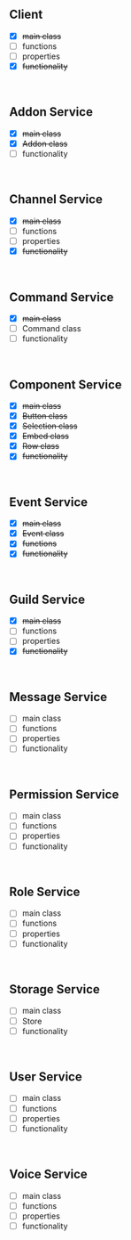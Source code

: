 ## Client
- [x] ~~main class~~
- [ ] functions
- [ ] properties
- [x] ~~functionality~~

<br>

## Addon Service
- [x] ~~main class~~
- [x] ~~Addon class~~
- [ ] functionality

<br>

## Channel Service
- [x] ~~main class~~
- [ ] functions
- [ ] properties
- [x] ~~functionality~~

<br>

## Command Service
- [x] ~~main class~~
- [ ] Command class
- [ ] functionality

<br>

## Component Service
- [x] ~~main class~~
- [x] ~~Button class~~
- [x] ~~Selection class~~
- [x] ~~Embed class~~
- [x] ~~Row class~~
- [x] ~~functionality~~

<br>

## Event Service
- [x] ~~main class~~
- [x] ~~Event class~~ 
- [x] ~~functions~~
- [x] ~~functionality~~

<br>

## Guild Service
- [x] ~~main class~~
- [ ] functions
- [ ] properties
- [x] ~~functionality~~

<br>

## Message Service
- [ ] main class
- [ ] functions
- [ ] properties
- [ ] functionality

<br>

## Permission Service
- [ ] main class
- [ ] functions
- [ ] properties
- [ ] functionality

<br>

## Role Service
- [ ] main class
- [ ] functions
- [ ] properties
- [ ] functionality

<br>

## Storage Service
- [ ] main class
- [ ] Store
- [ ] functionality

<br>

## User Service
- [ ] main class
- [ ] functions
- [ ] properties
- [ ] functionality

<br>

## Voice Service
- [ ] main class
- [ ] functions
- [ ] properties
- [ ] functionality

<br>
